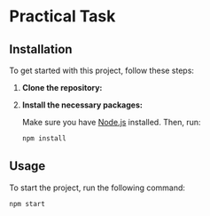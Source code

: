 # Practical Task

## Installation

To get started with this project, follow these steps:

1. **Clone the repository:**

2. **Install the necessary packages:**

    Make sure you have [Node.js](https://nodejs.org/) installed. Then, run:

    ```bash
    npm install
    ```

## Usage

To start the project, run the following command:

```bash
npm start

